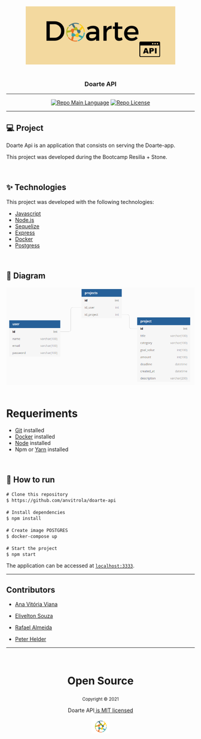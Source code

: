 <div align="center">
      <h1></h1>
    <img src="/.github/logo-api.png" width="400"/>  
    <h1></h1>
    <h3>Doarte API</h3>    
    <hr />    
    <p>        <a href="https://www.typescriptlang.org/"><img src="https://img.shields.io/badge/language-Node.js-greeb" alt="Repo Main Language" /></a>
               <a href="https://nlw4moveit-p6fhlbbtu-brunosampaiodev.vercel.app/">
        <a href=""><img src="https://img.shields.io/badge/licence-MIT-red" alt="Repo License" /></a>
    </p>     
       <hr />
</div>

## 💻 Project

Doarte Api is an application that consists on serving the Doarte-app.

This project was developed during the Bootcamp Resilia + Stone.

<br>

## ✨ Technologies

This project was developed with the following technologies:

- [Javascript](https://www.typescriptlang.org/)
- [Node.js](https://ethereal.email/)
- [Sequelize](https://typeorm.io/#/)
- [Express](https://expressjs.com/pt-br/)
- [Docker](https://jestjs.io/)
- [Postgress](https://www.beekeeperstudio.io/)

<br>

## 🔶 Diagram
<div align="center">

<img src=".github/diagram.png" alt="Aplication Diagram" width="800" />
</div>

<br>

# Requeriments

- [Git](https://git-scm.com/) installed
- [Docker](https://www.docker.com/) installed
- [Node](https://node.js.org/) installed
- Npm or [Yarn](https://yarnpkg.com/) installed

<br>

## 🚀 How to run

```
# Clone this repository
$ https://github.com/anvitrola/doarte-api

# Install dependencies
$ npm install

# Create image POSTGRES
$ docker-compose up

# Start the project
$ npm start
```

The application can be accessed at [`localhost:3333`](http://localhost:3333).

---

## Contributors

- [Ana Vitória Viana](https://github.com/anvitrola)

- [Elivelton Souza](https://github.com/EliveltonSouzaDev)

- [Rafael Almeida](https://github.com/RafaelVi)

- [Peter Helder](https://github.com/petersilvahs)

---

<br>

<div align="center">
  <h1>Open Source</h1>
  <sub>Copyright © 2021</sub>
  <p>Doarte API<a href="https://github.com/anvitrola/doarte-app/blob/responsiveness/LICENSE"> is MIT licensed</a></p>
  <img src="/.github/circule-logo.png" width="50" />
</div>
